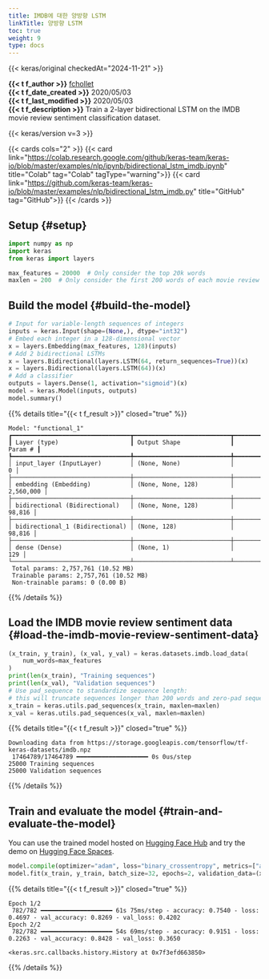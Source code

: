 ```yaml
---
title: IMDB에 대한 양방향 LSTM
linkTitle: 양방향 LSTM
toc: true
weight: 9
type: docs
---
```


{{< keras/original checkedAt="2024-11-21" >}}

**{{< t f_author >}}** [fchollet](https://twitter.com/fchollet)  
**{{< t f_date_created >}}** 2020/05/03  
**{{< t f_last_modified >}}** 2020/05/03  
**{{< t f_description >}}** Train a 2-layer bidirectional LSTM on the IMDB movie review sentiment classification dataset.

{{< keras/version v=3 >}}

{{< cards cols="2" >}}
{{< card link="https://colab.research.google.com/github/keras-team/keras-io/blob/master/examples/nlp/ipynb/bidirectional_lstm_imdb.ipynb" title="Colab" tag="Colab" tagType="warning">}}
{{< card link="https://github.com/keras-team/keras-io/blob/master/examples/nlp/bidirectional_lstm_imdb.py" title="GitHub" tag="GitHub">}}
{{< /cards >}}

## Setup {#setup}

```python
import numpy as np
import keras
from keras import layers

max_features = 20000  # Only consider the top 20k words
maxlen = 200  # Only consider the first 200 words of each movie review
```

## Build the model {#build-the-model}

```python
# Input for variable-length sequences of integers
inputs = keras.Input(shape=(None,), dtype="int32")
# Embed each integer in a 128-dimensional vector
x = layers.Embedding(max_features, 128)(inputs)
# Add 2 bidirectional LSTMs
x = layers.Bidirectional(layers.LSTM(64, return_sequences=True))(x)
x = layers.Bidirectional(layers.LSTM(64))(x)
# Add a classifier
outputs = layers.Dense(1, activation="sigmoid")(x)
model = keras.Model(inputs, outputs)
model.summary()
```

{{% details title="{{< t f_result >}}" closed="true" %}}

```plain
Model: "functional_1"
┏━━━━━━━━━━━━━━━━━━━━━━━━━━━━━━━━━┳━━━━━━━━━━━━━━━━━━━━━━━━━━━┳━━━━━━━━━━━━┓
┃ Layer (type)                    ┃ Output Shape              ┃    Param # ┃
┡━━━━━━━━━━━━━━━━━━━━━━━━━━━━━━━━━╇━━━━━━━━━━━━━━━━━━━━━━━━━━━╇━━━━━━━━━━━━┩
│ input_layer (InputLayer)        │ (None, None)              │          0 │
├─────────────────────────────────┼───────────────────────────┼────────────┤
│ embedding (Embedding)           │ (None, None, 128)         │  2,560,000 │
├─────────────────────────────────┼───────────────────────────┼────────────┤
│ bidirectional (Bidirectional)   │ (None, None, 128)         │     98,816 │
├─────────────────────────────────┼───────────────────────────┼────────────┤
│ bidirectional_1 (Bidirectional) │ (None, 128)               │     98,816 │
├─────────────────────────────────┼───────────────────────────┼────────────┤
│ dense (Dense)                   │ (None, 1)                 │        129 │
└─────────────────────────────────┴───────────────────────────┴────────────┘
 Total params: 2,757,761 (10.52 MB)
 Trainable params: 2,757,761 (10.52 MB)
 Non-trainable params: 0 (0.00 B)
```

{{% /details %}}

## Load the IMDB movie review sentiment data {#load-the-imdb-movie-review-sentiment-data}

```python
(x_train, y_train), (x_val, y_val) = keras.datasets.imdb.load_data(
    num_words=max_features
)
print(len(x_train), "Training sequences")
print(len(x_val), "Validation sequences")
# Use pad_sequence to standardize sequence length:
# this will truncate sequences longer than 200 words and zero-pad sequences shorter than 200 words.
x_train = keras.utils.pad_sequences(x_train, maxlen=maxlen)
x_val = keras.utils.pad_sequences(x_val, maxlen=maxlen)
```

{{% details title="{{< t f_result >}}" closed="true" %}}

```plain
Downloading data from https://storage.googleapis.com/tensorflow/tf-keras-datasets/imdb.npz
 17464789/17464789 ━━━━━━━━━━━━━━━━━━━━ 0s 0us/step
25000 Training sequences
25000 Validation sequences
```

{{% /details %}}

## Train and evaluate the model {#train-and-evaluate-the-model}

You can use the trained model hosted on [Hugging Face Hub](https://huggingface.co/keras-io/bidirectional-lstm-imdb) and try the demo on [Hugging Face Spaces](https://huggingface.co/spaces/keras-io/bidirectional_lstm_imdb).

```python
model.compile(optimizer="adam", loss="binary_crossentropy", metrics=["accuracy"])
model.fit(x_train, y_train, batch_size=32, epochs=2, validation_data=(x_val, y_val))
```

{{% details title="{{< t f_result >}}" closed="true" %}}

```plain
Epoch 1/2
 782/782 ━━━━━━━━━━━━━━━━━━━━ 61s 75ms/step - accuracy: 0.7540 - loss: 0.4697 - val_accuracy: 0.8269 - val_loss: 0.4202
Epoch 2/2
 782/782 ━━━━━━━━━━━━━━━━━━━━ 54s 69ms/step - accuracy: 0.9151 - loss: 0.2263 - val_accuracy: 0.8428 - val_loss: 0.3650

<keras.src.callbacks.history.History at 0x7f3efd663850>
```

{{% /details %}}
